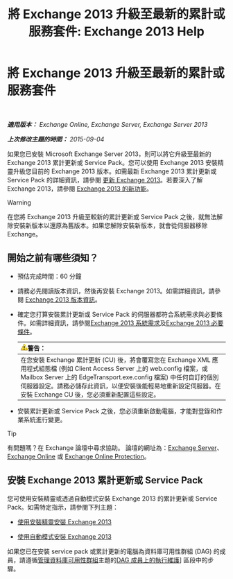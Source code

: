 ﻿---
title: '將 Exchange 2013 升級至最新的累計或服務套件: Exchange 2013 Help'
TOCTitle: 將 Exchange 2013 升級至最新的累計或服務套件
ms:assetid: 928a4a0b-0082-4d50-a696-bfaf2782f42d
ms:mtpsurl: https://technet.microsoft.com/zh-tw/library/JJ983803(v=EXCHG.150)
ms:contentKeyID: 52062574
ms.date: 05/21/2018
mtps_version: v=EXCHG.150
ms.translationtype: MT
---

# 將 Exchange 2013 升級至最新的累計或服務套件

 

_**適用版本：** Exchange Online, Exchange Server, Exchange Server 2013_

_**上次修改主題的時間：** 2015-09-04_

如果您已安裝 Microsoft Exchange Server 2013，則可以將它升級至最新的 Exchange 2013 累計更新或 Service Pack。您可以使用 Exchange 2013 安裝精靈升級您目前的 Exchange 2013 版本。如需最新 Exchange 2013 累計更新或 Service Pack 的詳細資訊，請參閱 [更新 Exchange 2013](updates-for-exchange-2013-exchange-2013-help.md)。若要深入了解 Exchange 2013，請參閱 [Exchange 2013 的新功能](what-s-new-in-exchange-2013-exchange-2013-help.md)。


> [!WARNING]  
> 在您將 Exchange 2013 升級至較新的累計更新或 Service Pack 之後，就無法解除安裝新版本以還原為舊版本。如果您解除安裝新版本，就會從伺服器移除 Exchange。




## 開始之前有哪些須知？

  - 預估完成時間：60 分鐘

  - 請務必先閱讀版本資訊，然後再安裝 Exchange 2013。如需詳細資訊，請參閱 [Exchange 2013 版本資訊](release-notes-for-exchange-2013-exchange-2013-help.md)。

  - 確定您打算安裝累計更新或 Service Pack 的伺服器都符合系統需求與必要條件。如需詳細資訊，請參閱[Exchange 2013 系統需求](exchange-2013-system-requirements-exchange-2013-help.md)及[Exchange 2013 必要條件](exchange-2013-prerequisites-exchange-2013-help.md)。
    
    <table>
    <thead>
    <tr class="header">
    <th><img src="images/Bb125224.warning(EXCHG.150).gif" title="警告" alt="警告" />警告：</th>
    </tr>
    </thead>
    <tbody>
    <tr class="odd">
    <td>在您安裝 Exchange 累計更新 (CU) 後，將會覆寫您在 Exchange XML 應用程式組態檔 (例如 Client Access Server 上的 web.config 檔案，或 Mailbox Server 上的 EdgeTransport.exe.config 檔案) 中任何自訂的個別伺服器設定。請務必儲存此資訊，以便安裝後能輕易地重新設定伺服器。在安裝 Exchange CU 後，您必須重新配置這些設定。</td>
    </tr>
    </tbody>
    </table>


  - 安裝累計更新或 Service Pack 之後，您必須重新啟動電腦，才能對登錄和作業系統進行變更。


> [!TIP]  
> 有問題嗎？在 Exchange 論壇中尋求協助。 論壇的網址為：<a href="https://go.microsoft.com/fwlink/p/?linkid=60612">Exchange Server</a>、 <a href="https://go.microsoft.com/fwlink/p/?linkid=267542">Exchange Online</a> 或 <a href="https://go.microsoft.com/fwlink/p/?linkid=285351">Exchange Online Protection</a>。




## 安裝 Exchange 2013 累計更新或 Service Pack

您可使用安裝精靈或透過自動模式安裝 Exchange 2013 的累計更新或 Service Pack。如需特定指示，請參閱下列主題：

  - [使用安裝精靈安裝 Exchange 2013](install-exchange-2013-using-the-setup-wizard-exchange-2013-help.md)

  - [使用自動模式安裝 Exchange 2013](install-exchange-2013-using-unattended-mode-exchange-2013-help.md)

如果您已在安裝 service pack 或累計更新的電腦為資料庫可用性群組 (DAG) 的成員，請遵循[管理資料庫可用性群組](managing-database-availability-groups-exchange-2013-help.md)主題的[DAG 成員上的執行維護](managing-database-availability-groups-exchange-2013-help.md)\] 區段中的步驟。

